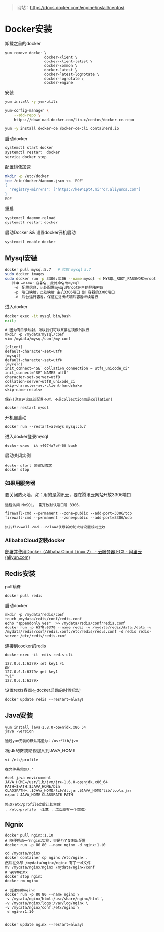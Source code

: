 > 网站：https://docs.docker.com/engine/install/centos/



# Docker安装

卸载之前的docker

```
yum remove docker \
                  docker-client \
                  docker-client-latest \
                  docker-common \
                  docker-latest \
                  docker-latest-logrotate \
                  docker-logrotate \
                  docker-engine
```

安装

```sh
yum install -y yum-utils

yum-config-manager \
    --add-repo \
    https://download.docker.com/linux/centos/docker-ce.repo
    
yum -y install docker-ce docker-ce-cli containerd.io
```

启动docker

```sh
systemctl start docker
systemctl restart  docker
service docker stop
```

配置镜像加速

```sh
mkdir -p /etc/docker
tee /etc/docker/daemon.json <<-'EOF'
{
  "registry-mirrors": ["https://ke9h1pt4.mirror.aliyuncs.com"]
}
EOF
```

重启

```sh
systemctl daemon-reload
systemctl restart docker
```

启动Docker && 设置docker开机启动

```sh
systemctl enable docker
```

## Mysql安装

```sh
docker pull mysql:5.7   # 拉取 mysql 5.7
sudo docker images
sudo docker run -p 3306:3306 --name mysql -e MYSQL_ROOT_PASSWORD=root -d mysql:5.7	
   其中 –name：容器名，此处命名为mysql
    -e：配置信息，此处配置mysql的root用户的登陆密码
    -p：端口映射，此处映射 主机3306端口 到 容器的3306端口
    -d：后台运行容器，保证在退出终端后容器继续运行
```

进入docker

```sh
docker exec -it mysql bin/bash
exit;
```



```
# 因为有目录映射，所以我们可以直接在镜像外执行
mkdir -p /mydata/mysql/conf
vim /mydata/mysql/conf/my.conf 

[client]
default-character-set=utf8
[mysql]
default-character-set=utf8
[mysqld]
init_connect='SET collation_connection = utf8_unicode_ci'
init_connect='SET NAMES utf8'
character-set-server=utf8
collation-server=utf8_unicode_ci
skip-character-set-client-handshake
skip-name-resolve

保存(注意评论区该配置不对，不是collection而是collation)

docker restart mysql
```

开机自启动

```
docker run --restart=always mysql:5.7
```

进入docker登录mysql

```
docker exec -it e4074a7eff88 bash
```

启动关闭实例

```
docker start 容器名或ID
docker stop
```



### 如果用服务器

要关闭防火墙，如：用的是腾讯云，要在腾讯云网站开放3306端口

```
远程访问 MySQL， 需开放默认端口号 3306.

firewall-cmd --permanent --zone=public --add-port=3306/tcp
firewall-cmd --permanent --zone=public --add-port=3306/udp

执行firewall-cmd --reload使最新的防火墙设置规则生效
```



### AlibabaCloud安装docker

[部署并使用Docker（Alibaba Cloud Linux 2） - 云服务器 ECS - 阿里云 (aliyun.com)](https://help.aliyun.com/document_detail/51853.html)



## Redis安装

pull镜像

```shell
docker pull redis
```

启动docker

```shell
mkdir -p /mydata/redis/conf
touch /mydata/redis/conf/redis.conf
echo "appendonly yes"  >> /mydata/redis/conf/redis.conf
docker run -p 6379:6379 --name redis -v /mydata/redis/data:/data -v /mydata/redis/conf/redis.conf:/etc/redis/redis.conf -d redis redis-server /etc/redis/redis.conf

```

 连接到docker的redis

```shell
docker exec -it redis redis-cli

127.0.0.1:6379> set key1 v1
OK
127.0.0.1:6379> get key1
"v1"
127.0.0.1:6379> 
```

设置redis容器在docker启动的时候启动

```shell
docker update redis --restart=always
```

## Java安装

```
yum install java-1.8.0-openjdk.x86_64
java -version

通过yum安装的默认路径为：/usr/lib/jvm
```

将jdk的安装路径加入到JAVA_HOME

```
vi /etc/profile

在文件最后加入：

#set java environment
JAVA_HOME=/usr/lib/jvm/jre-1.6.0-openjdk.x86_64
PATH=$PATH:$JAVA_HOME/bin
CLASSPATH=.:$JAVA_HOME/lib/dt.jar:$JAVA_HOME/lib/tools.jar
export JAVA_HOME CLASSPATH PATH

修改/etc/profile之后让其生效
. /etc/profile （注意 . 之后应有一个空格）
```



## Ngnix

```
docker pull nginx:1.10
# 随便启动一个nginx实例，只是为了复制出配置
docker run -p 80:80 --name nginx -d nginx:1.10

cd /mydata/nginx
docker container cp nginx:/etc/nginx .
然后在外部 /mydata/nginx/nginx 有了一堆文件
mv /mydata/nginx/nginx /mydata/nginx/conf
# 停掉nginx
docker stop nginx
docker rm nginx

# 创建新的nginx
docker run -p 80:80 --name nginx \
-v /mydata/nginx/html:/usr/share/nginx/html \
-v /mydata/nginx/logs:/var/log/nginx \
-v /mydata/nginx/conf:/etc/nginx \
-d nginx:1.10


docker update nginx --restart=always
```

